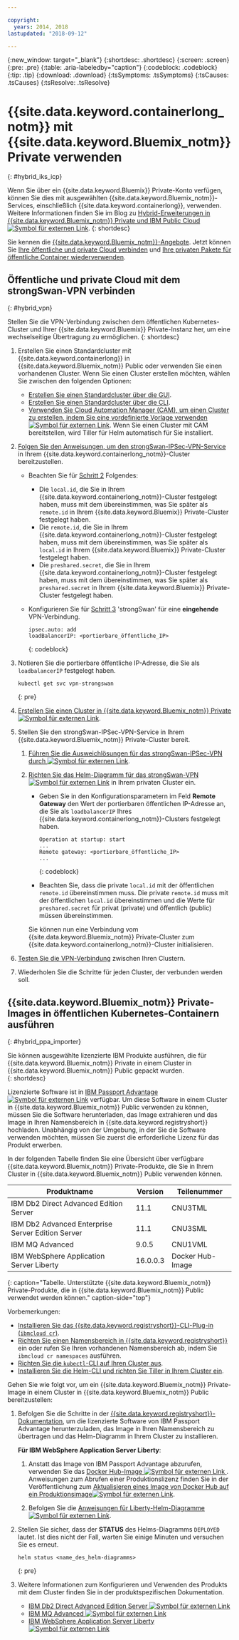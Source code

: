```yaml
---

copyright:
  years: 2014, 2018
lastupdated: "2018-09-12"

---
```


{:new_window: target="_blank"}
{:shortdesc: .shortdesc}
{:screen: .screen}
{:pre: .pre}
{:table: .aria-labeledby="caption"}
{:codeblock: .codeblock}
{:tip: .tip}
{:download: .download}
{:tsSymptoms: .tsSymptoms}
{:tsCauses: .tsCauses}
{:tsResolve: .tsResolve}


# {{site.data.keyword.containerlong_notm}} mit {{site.data.keyword.Bluemix_notm}} Private verwenden
{: #hybrid_iks_icp}

Wenn Sie über ein {{site.data.keyword.Bluemix}} Private-Konto verfügen, können Sie dies mit ausgewählten {{site.data.keyword.Bluemix_notm}}-Services, einschließlich {{site.data.keyword.containerlong}}, verwenden. Weitere Informationen finden Sie im Blog zu [Hybrid-Erweiterungen in {{site.data.keyword.Bluemix_notm}} Private und IBM Public Cloud![Symbol für externen Link](../icons/launch-glyph.svg "Symbol für externen Link")](http://ibm.biz/hybridJune2018).
{: shortdesc}

Sie kennen die [{{site.data.keyword.Bluemix_notm}}-Angebote](cs_why.html#differentiation). Jetzt können Sie [Ihre öffentliche und private Cloud verbinden](#hybrid_vpn) und [Ihre privaten Pakete für öffentliche Container wiederverwenden](#hybrid_ppa_importer).

## Öffentliche und private Cloud mit dem strongSwan-VPN verbinden
{: #hybrid_vpn}

Stellen Sie die VPN-Verbindung zwischen dem öffentlichen Kubernetes-Cluster und Ihrer {{site.data.keyword.Bluemix}} Private-Instanz her, um eine wechselseitige Übertragung zu ermöglichen.
{: shortdesc}

1.  Erstellen Sie einen Standardcluster mit {{site.data.keyword.containerlong}} in {{site.data.keyword.Bluemix_notm}} Public oder verwenden Sie einen vorhandenen Cluster. Wenn Sie einen Cluster erstellen möchten, wählen Sie zwischen den folgenden Optionen: 
    - [Erstellen Sie einen Standardcluster über die GUI](cs_clusters.html#clusters_ui). 
    - [Erstellen Sie einen Standardcluster über die CLI](cs_clusters.html#clusters_cli). 
    - [Verwenden Sie Cloud Automation Manager (CAM), um einen Cluster zu erstellen, indem Sie eine vordefinierte Vorlage verwenden ![Symbol für externen Link](../icons/launch-glyph.svg "Symbol für externen Link")](https://www.ibm.com/support/knowledgecenter/SS2L37_2.1.0.3/cam_deploy_IKS.html). Wenn Sie einen Cluster mit CAM bereitstellen, wird Tiller für Helm automatisch für Sie installiert.

2.  [Folgen Sie den Anweisungen, um den strongSwan-IPSec-VPN-Service](cs_vpn.html#vpn_configure) in Ihrem {{site.data.keyword.containerlong_notm}}-Cluster bereitzustellen. 

    *  Beachten Sie für [Schritt 2](cs_vpn.html#strongswan_2) Folgendes:

       * Die `local.id`, die Sie in Ihrem {{site.data.keyword.containerlong_notm}}-Cluster festgelegt haben, muss mit dem übereinstimmen, was Sie später als `remote.id` in Ihrem {{site.data.keyword.Bluemix}} Private-Cluster festgelegt haben. 
       * Die `remote.id`, die Sie in Ihrem {{site.data.keyword.containerlong_notm}}-Cluster festgelegt haben, muss mit dem übereinstimmen, was Sie später als `local.id` in Ihrem {{site.data.keyword.Bluemix}} Private-Cluster festgelegt haben.
       * Die `preshared.secret`, die Sie in Ihrem {{site.data.keyword.containerlong_notm}}-Cluster festgelegt haben, muss mit dem übereinstimmen, was Sie später als `preshared.secret` in Ihrem {{site.data.keyword.Bluemix}} Private-Cluster festgelegt haben.

    *  Konfigurieren Sie für [Schritt 3](cs_vpn.html#strongswan_3) 'strongSwan' für eine **eingehende** VPN-Verbindung.

       ```
       ipsec.auto: add
       loadBalancerIP: <portierbare_öffentliche_IP>
       ```
       {: codeblock}

3.  Notieren Sie die portierbare öffentliche IP-Adresse, die Sie als `loadbalancerIP` festgelegt haben.

    ```
    kubectl get svc vpn-strongswan
    ```
    {: pre}

4.  [Erstellen Sie einen Cluster in {{site.data.keyword.Bluemix_notm}} Private![Symbol für externen Link](../icons/launch-glyph.svg "Symbol für externen Link")](https://www.ibm.com/support/knowledgecenter/SSBS6K_2.1.0.3/installing/installing.html).

5.  Stellen Sie den strongSwan-IPSec-VPN-Service in Ihrem {{site.data.keyword.Bluemix_notm}} Private-Cluster bereit.

    1.  [Führen Sie die Ausweichlösungen für das strongSwan-IPSec-VPN durch ![Symbol für externen Link](../icons/launch-glyph.svg "Symbol für externen Link")](https://www.ibm.com/support/knowledgecenter/SS2L37_2.1.0.3/cam_strongswan.html). 

    2.  [Richten Sie das Helm-Diagramm für das strongSwan-VPN![Symbol für externen Link](../icons/launch-glyph.svg "Symbol für externen Link")](https://www.ibm.com/support/knowledgecenter/SSBS6K_2.1.0.3/app_center/create_release.html) in Ihrem privaten Cluster ein. 
    
        *  Geben Sie in den Konfigurationsparametern im Feld **Remote Gateway** den Wert der portierbaren öffentlichen IP-Adresse an, die Sie als `loadbalancerIP` Ihres {{site.data.keyword.containerlong_notm}}-Clusters festgelegt haben.
    
           ```
           Operation at startup: start
           ...
           Remote gateway: <portierbare_öffentliche_IP>
           ...
           ```
           {: codeblock}
    
        *  Beachten Sie, dass die private `local.id` mit der öffentlichen `remote.id` übereinstimmen muss. Die private `remote.id` muss mit der öffentlichen `local.id` übereinstimmen und die Werte für `preshared.secret` für privat (private) und öffentlich (public) müssen übereinstimmen.
        
        Sie können nun eine Verbindung vom {{site.data.keyword.Bluemix_notm}} Private-Cluster zum {{site.data.keyword.containerlong_notm}}-Cluster initialisieren.

7.  [Testen Sie die VPN-Verbindung](cs_vpn.html#vpn_test) zwischen Ihren Clustern.

8.  Wiederholen Sie die Schritte für jeden Cluster, der verbunden werden soll. 


## {{site.data.keyword.Bluemix_notm}} Private-Images in öffentlichen Kubernetes-Containern ausführen
{: #hybrid_ppa_importer}

Sie können ausgewählte lizenzierte IBM Produkte ausführen, die für {{site.data.keyword.Bluemix_notm}} Private in einem Cluster in {{site.data.keyword.Bluemix_notm}} Public gepackt wurden.  
{: shortdesc}

Lizenzierte Software ist in [IBM Passport Advantage ![Symbol für externen Link](../icons/launch-glyph.svg "Symbol für externen Link")](https://www-01.ibm.com/software/passportadvantage/index.html) verfügbar. Um diese Software in einem Cluster in {{site.data.keyword.Bluemix_notm}} Public verwenden zu können, müssen Sie die Software herunterladen, das Image extrahieren und das Image in Ihren Namensbereich in {{site.data.keyword.registryshort}} hochladen. Unabhängig von der Umgebung, in der Sie die Software verwenden möchten, müssen Sie zuerst die erforderliche Lizenz für das Produkt erwerben. 

In der folgenden Tabelle finden Sie eine Übersicht über verfügbare {{site.data.keyword.Bluemix_notm}} Private-Produkte, die Sie in Ihrem Cluster in {{site.data.keyword.Bluemix_notm}} Public verwenden können.

| Produktname | Version | Teilenummer |
| --- | --- | --- |
| IBM Db2 Direct Advanced Edition Server | 11.1 | CNU3TML |
| IBM Db2 Advanced Enterprise Server Edition Server | 11.1 | CNU3SML |
| IBM MQ Advanced | 9.0.5 | CNU1VML |
| IBM WebSphere Application Server Liberty | 16.0.0.3 | Docker Hub-Image |
{: caption="Tabelle. Unterstützte {{site.data.keyword.Bluemix_notm}} Private-Produkte, die in {{site.data.keyword.Bluemix_notm}} Public verwendet werden können." caption-side="top"}

Vorbemerkungen: 
- [Installieren Sie das {{site.data.keyword.registryshort}}-CLI-Plug-in (`ibmcloud cr`)](/docs/services/Registry/registry_setup_cli_namespace.html#registry_cli_install). 
- [Richten Sie einen Namensbereich in {{site.data.keyword.registryshort}}](/docs/services/Registry/registry_setup_cli_namespace.html#registry_namespace_add) ein oder rufen Sie Ihren vorhandenen Namensbereich ab, indem Sie `ibmcloud cr namespaces` ausführen. 
- [Richten Sie die `kubectl`-CLI auf Ihren Cluster aus](/docs/containers/cs_cli_install.html#cs_cli_configure). 
- [Installieren Sie die Helm-CLI und richten Sie Tiller in Ihrem Cluster ein](/docs/containers/cs_integrations.html#helm). 

Gehen Sie wie folgt vor, um ein {{site.data.keyword.Bluemix_notm}} Private-Image in einem Cluster in {{site.data.keyword.Bluemix_notm}} Public bereitzustellen:

1.  Befolgen Sie die Schritte in der [{{site.data.keyword.registryshort}}-Dokumentation](/docs/services/Registry/ts_index.html#ts_ppa), um die lizenzierte Software von IBM Passport Advantage herunterzuladen, das Image in Ihren Namensbereich zu übertragen und das Helm-Diagramm in Ihrem Cluster zu installieren. 

    **Für IBM WebSphere Application Server Liberty**:
    
    1.  Anstatt das Image von IBM Passport Advantage abzurufen, verwenden Sie das [Docker Hub-Image ![Symbol für externen Link](../icons/launch-glyph.svg "Symbol für externen Link") ](https://hub.docker.com/_/websphere-liberty/). Anweisungen zum Abrufen einer Produktionslizenz finden Sie in der Veröffentlichung zum [Aktualisieren eines Image von Docker Hub auf ein Produktionsimage![Symbol für externen Link](../icons/launch-glyph.svg "Symbol für externen Link")](https://github.com/WASdev/ci.docker/tree/master/ga/production-upgrade).
    
    2.  Befolgen Sie die [Anweisungen für Liberty-Helm-Diagramme![Symbol für externen Link](../icons/launch-glyph.svg "Symbol für externen Link")](https://www.ibm.com/support/knowledgecenter/en/SSEQTP_liberty/com.ibm.websphere.wlp.doc/ae/rwlp_icp_helm.html). 

2.  Stellen Sie sicher, dass der **STATUS** des Helms-Diagramms `DEPLOYED` lautet. Ist dies nicht der Fall, warten Sie einige Minuten und versuchen Sie es erneut.
    ```
    helm status <name_des_helm-diagramms>
    ```
    {: pre}
   
3.  Weitere Informationen zum Konfigurieren und Verwenden des Produkts mit dem Cluster finden Sie in der produktspezifischen Dokumentation. 

    - [IBM Db2 Direct Advanced Edition Server ![Symbol für externen Link](../icons/launch-glyph.svg "Symbol für externen Link")](https://www.ibm.com/support/knowledgecenter/en/SSEPGG_11.1.0/com.ibm.db2.luw.licensing.doc/doc/c0070181.html) 
    - [IBM MQ Advanced ![Symbol für externen Link](../icons/launch-glyph.svg "Symbol für externen Link")](https://www.ibm.com/support/knowledgecenter/en/SSFKSJ_9.0.0/com.ibm.mq.helphome.v90.doc/WelcomePagev9r0.html)
    - [IBM WebSphere Application Server Liberty ![Symbol für externen Link](../icons/launch-glyph.svg "Symbol für externen Link")](https://www.ibm.com/support/knowledgecenter/en/SSEQTP_liberty/as_ditamaps/was900_welcome_liberty.html)
